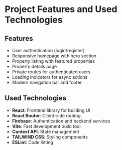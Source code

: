 # Project Features and Used Technologies

## Features

- User authentication (login/register)
- Responsive homepage with hero section
- Property listing with featured properties
- Property details page
- Private routes for authenticated users
- Loading indicators for async actions
- Modern navigation bar and footer

## Used Technologies

- **React**: Frontend library for building UI
- **React Router**: Client-side routing
- **Firebase**: Authentication and backend services
- **Vite**: Fast development build tool
- **Context API**: State management
- **TAILWIND CSS**: Styling components
- **ESLint**: Code linting
